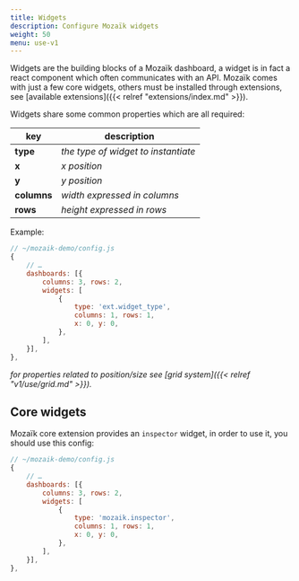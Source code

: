 ```yaml
---
title: Widgets
description: Configure Mozaïk widgets
weight: 50
menu: use-v1
---
```

Widgets are the building blocks of a Mozaïk dashboard, a widget is in fact
a react component which often communicates with an API.
Mozaïk comes with just a few core widgets, others must be installed through extensions,
see [available extensions]({{< relref "extensions/index.md" >}}).

Widgets share some common properties which are all required:

| key         | description                         |
| ----------- | ----------------------------------- |
| **type**    | *the type of widget to instantiate* |
| **x**       | *x position*                        |
| **y**       | *y position*                        |
| **columns** | *width expressed in columns*        |
| **rows**    | *height expressed in rows*          |

Example:

``` javascript
// ~/mozaik-demo/config.js
{
    // …
    dashboards: [{
        columns: 3, rows: 2,
        widgets: [
            {
                type: 'ext.widget_type',
                columns: 1, rows: 1,
                x: 0, y: 0,
            },
        ],
    }],
},
```

*for properties related to position/size see [grid system]({{< relref "v1/use/grid.md" >}}).*

## Core widgets

Mozaïk core extension provides an `inspector` widget, in order to use it,
you should use this config:

``` javascript
// ~/mozaik-demo/config.js
{
    // …
    dashboards: [{
        columns: 3, rows: 2,
        widgets: [
            {
                type: 'mozaik.inspector',
                columns: 1, rows: 1,
                x: 0, y: 0,
            },
        ],
    }],
},
```
